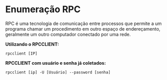 # Enumeração RPC

RPC é uma tecnologia de comunicação entre processos que permite a um programa chamar um procedimento em outro espaço de endereçamento, geralmente um outro computador conectado por uma rede.

**Utilizando o RPCCLIENT:**

```shell
rpcclient [IP]
```

**RPCCLIENT com usuário e senha já coletados:**

```shell
rpcclient [ip] -U [Usuário] --password [senha]
```
